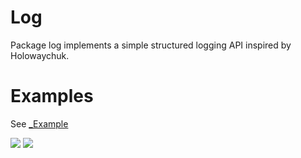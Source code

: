 # Log

Package log implements a simple structured logging API inspired by Holowaychuk.

# Examples

See [_Example](_example)


![](https://img.shields.io/badge/license-MIT-blue.svg)
![](https://img.shields.io/badge/status-stable-green.svg)